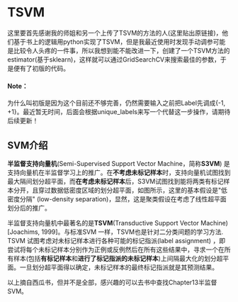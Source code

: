 # TSVM
这里要首先感谢我的师姐和另一个上传了TSVM的方法的人(这里贴出原链接)，他们基于书上的逻辑用python实现了TSVM，但是我最近使用时发现手动调参可能是比较令人头疼的一件事，所以我想到能不能改进一下，创建了一个TSVM方法的estimator(基于sklearn)，这样就可以通过GridSearchCV来搜索最佳的参数，于是便有了初版的代码。

#### Note：
为什么叫初版是因为这个目前还不够完善，仍然需要输入之前把Label先调成{-1, +1}。最近暂无时间，后面会根据unique_labels来写一个代替这一步操作，请期待后续更新！

## SVM介绍

**半监督支持向量机**(Semi-Supervised Support Vector Machine，简称**S3VM**) 是支持向量机在半监督学习上的推广。在**不考虑未标记样本**时，支持向量机试图找到最大隔间划分超平面，而**在考虑未标记样本**后，S3VM试图找到能将两类有标记样本分开，且穿过数据低密度区域的划分超平面，如图所示，这里的基本假设是"低密度分隔" (low-density separation)，显然，这是聚类假设在考虑了线性超平面划分后的推广。

半监督支持向量机中最著名的是**TSVM**(Transductive Support Vector Machine)[Joachims, 1999]。与标准SVM 一样，TSVM也是针对二分类间题的学习方法. TSVM 试图考虑对未标记样本进行各种可能的标记指派(label assignment) ，即尝试将每个未标记样本分别作为正例或反例然后在所有这些结果中，寻求一个在所有样本(包括**有标记样本**和**进行了标记指派的未标记样本**)上间隔最大化的划分超平面。一旦划分超平面得以确定，未标记样本的最终标记指派就是其预测结果。

以上摘自西瓜书，但并不是全部，感兴趣的可以去书中查找Chapter13半监督SVM。

